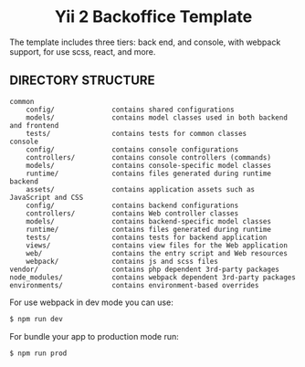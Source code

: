 <h1 align="center">Yii 2 Backoffice Template</h1>

The template includes three tiers: back end, and console, with webpack support, for use scss, react, and more. 

DIRECTORY STRUCTURE
-------------------

```
common
    config/              contains shared configurations
    models/              contains model classes used in both backend and frontend
    tests/               contains tests for common classes    
console
    config/              contains console configurations
    controllers/         contains console controllers (commands)
    models/              contains console-specific model classes
    runtime/             contains files generated during runtime
backend
    assets/              contains application assets such as JavaScript and CSS
    config/              contains backend configurations
    controllers/         contains Web controller classes
    models/              contains backend-specific model classes
    runtime/             contains files generated during runtime
    tests/               contains tests for backend application    
    views/               contains view files for the Web application
    web/                 contains the entry script and Web resources
    webpack/             contains js and scss files
vendor/                  contains php dependent 3rd-party packages
node_modules/            contains webpack dependent 3rd-party packages
environments/            contains environment-based overrides
```

For use webpack in dev mode you can use: 
```bash
$ npm run dev
```

For bundle your app to production mode run: 
```bash
$ npm run prod
```